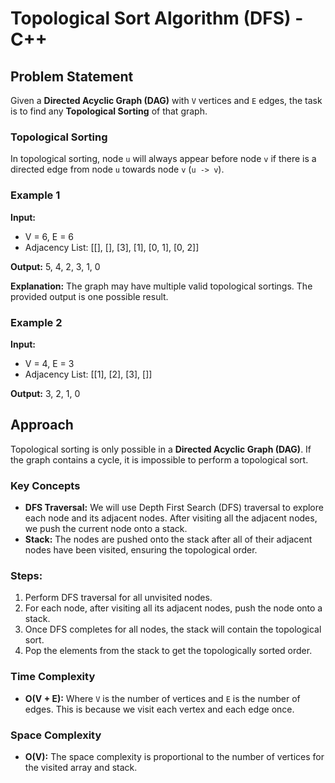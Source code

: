 # Topological Sort Algorithm (DFS) - C++

## Problem Statement

Given a **Directed Acyclic Graph (DAG)** with `V` vertices and `E` edges, the task is to find any **Topological Sorting** of that graph.

### Topological Sorting
In topological sorting, node `u` will always appear before node `v` if there is a directed edge from node `u` towards node `v` (`u -> v`).

### Example 1
**Input:**
- V = 6, E = 6
- Adjacency List: [[], [], [3], [1], [0, 1], [0, 2]]

**Output:**
5, 4, 2, 3, 1, 0

**Explanation:** The graph may have multiple valid topological sortings. The provided output is one possible result.

### Example 2
**Input:**
- V = 4, E = 3
- Adjacency List: [[1], [2], [3], []]

**Output:**
3, 2, 1, 0

## Approach

Topological sorting is only possible in a **Directed Acyclic Graph (DAG)**. If the graph contains a cycle, it is impossible to perform a topological sort.

### Key Concepts
- **DFS Traversal:** We will use Depth First Search (DFS) traversal to explore each node and its adjacent nodes. After visiting all the adjacent nodes, we push the current node onto a stack.
- **Stack:** The nodes are pushed onto the stack after all of their adjacent nodes have been visited, ensuring the topological order.

### Steps:
1. Perform DFS traversal for all unvisited nodes.
2. For each node, after visiting all its adjacent nodes, push the node onto a stack.
3. Once DFS completes for all nodes, the stack will contain the topological sort.
4. Pop the elements from the stack to get the topologically sorted order.

### Time Complexity
- **O(V + E):** Where `V` is the number of vertices and `E` is the number of edges. This is because we visit each vertex and each edge once.

### Space Complexity
- **O(V):** The space complexity is proportional to the number of vertices for the visited array and stack.
